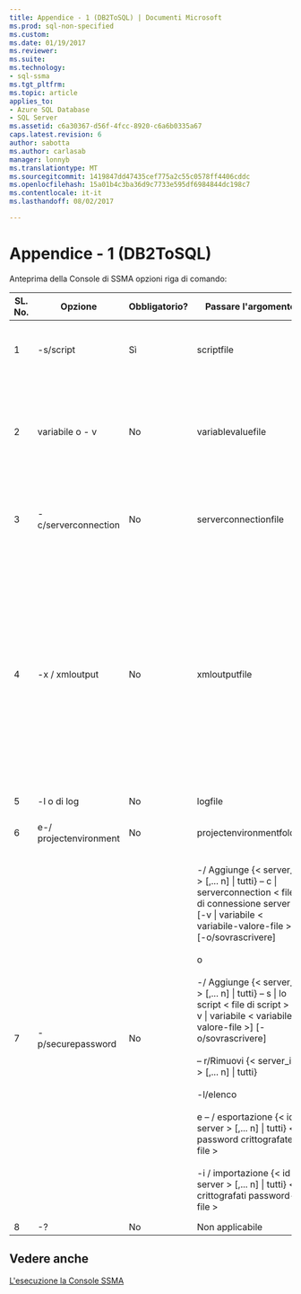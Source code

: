 ```yaml
---
title: Appendice - 1 (DB2ToSQL) | Documenti Microsoft
ms.prod: sql-non-specified
ms.custom: 
ms.date: 01/19/2017
ms.reviewer: 
ms.suite: 
ms.technology:
- sql-ssma
ms.tgt_pltfrm: 
ms.topic: article
applies_to:
- Azure SQL Database
- SQL Server
ms.assetid: c6a30367-d56f-4fcc-8920-c6a6b0335a67
caps.latest.revision: 6
author: sabotta
ms.author: carlasab
manager: lonnyb
ms.translationtype: MT
ms.sourcegitcommit: 1419847dd47435cef775a2c55c0578ff4406cddc
ms.openlocfilehash: 15a01b4c3ba36d9c7733e595df6984844dc198c7
ms.contentlocale: it-it
ms.lasthandoff: 08/02/2017

---
```

# <a name="appendix---1-db2tosql"></a>Appendice - 1 (DB2ToSQL)
Anteprima della Console di SSMA opzioni riga di comando:  
  
|SL. No.|Opzione|Obbligatorio?|Passare l'argomento|Valori consentiti|  
|-----------|----------|-------------|-------------------|--------------------|  
|1|-s/script|Sì|scriptfile|Nome del file XML valido.<br /><br />File di definizione di Script di console.|  
|2|variabile o - v|No|variablevaluefile|Nome del file XML valido.<br /><br />Se le variabili vengono utilizzate nel file di script, è necessario specificare questo file.|  
|3|-c/serverconnection|No|serverconnectionfile|Nome del file XML valido.<br /><br />Questo file contiene informazioni sulla connessione server.|  
|4|-x / xmloutput|No|xmloutputfile|Questa opzione indica l'output della console in formato XML. Se questa opzione non è specificata, l'output predefinito è in formato testo.<br /><br />Se non viene specificato xmloutputfile, output XML viene indirizzato a STDOUT.<br /><br />Xmloutputfile è il nome del file in cui viene scritto l'output della console in formato XML.|  
|5|-l o di log|No|logfile|Nome file valido.|  
|6|e-/ projectenvironment|No|projectenvironmentfolder|Nome di cartella valido contenente i file dell'ambiente di progetto SSMA.|  
|7|-p/securepassword|No|-/ Aggiunge {< server_id > [,... n] &#124; tutti} – c &#124; serverconnection < file di connessione server > [-v &#124; variabile < variabile-valore-file >] [-o/sovrascrivere]<br /><br />o<br /><br />-/ Aggiunge {< server_id > [,... n] &#124; tutti} – s &#124; lo script < file di script > [-v &#124; variabile < variabile-valore-file >] [-o/sovrascrivere]<br /><br />– r/Rimuovi {< server_id > [,... n] &#124; tutti}<br /><br />-l/elenco<br /><br />e – / esportazione {< id-server > [,... n] &#124; tutti} < password crittografate - file ><br /><br />-i / importazione {< id-server > [,... n] &#124; tutti} < crittografati password-file >|Se specificato, è necessario non combinare questa opzione con le altre opzioni.<br /><br />ID del server: specificato un ID univoco per un server {stringa}<br /><br />file di connessione server: file di definizione del server (serverconnectionfile o scriptfile).<br /><br />file di variabile-valore: è un file di definizione della variabile e usato nel file di connessione server.<br /><br />: file di password crittografata: è un file di password server crittografato con una specificata dall'utente-passphrase.|  
|8|-?|No|Non applicabile|Non applicabile|  
  
## <a name="see-also"></a>Vedere anche  
[L'esecuzione la Console SSMA](http://msdn.microsoft.com/en-us/ce63f633-067d-4f04-b8e9-e1abd7ec740b)  
  

